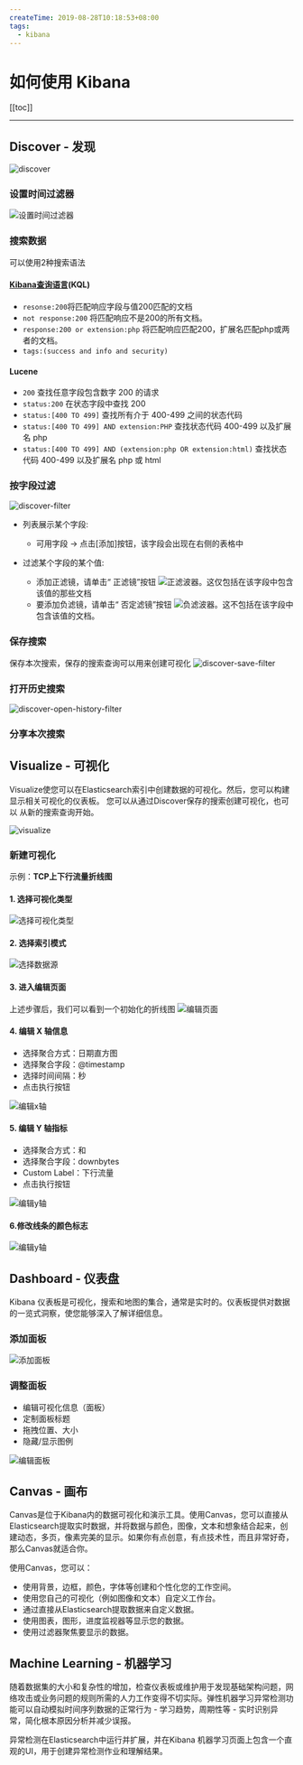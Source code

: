 ```yaml
---
createTime: 2019-08-28T10:18:53+08:00
tags:
  - kibana
---
```


# 如何使用 Kibana

[[toc]]

---

## Discover - 发现

![discover](./discover.png)

### 设置时间过滤器

![设置时间过滤器](https://www.elastic.co/guide/en/kibana/current/images/Timepicker-View.png)

### 搜索数据
可以使用2种搜索语法

#### [Kibana查询语言](https://www.elastic.co/guide/en/kibana/7.0/kuery-query.html)(KQL) 
- `resonse:200`将匹配响应字段与值200匹配的文档
- `not response:200` 将匹配响应不是200的所有文档。
- `response:200 or extension:php` 将匹配响应匹配200，扩展名匹配php或两者的文档。
- `tags:(success and info and security)`

#### Lucene
- `200` 查找任意字段包含数字 200 的请求
- `status:200` 在状态字段中查找 200
- `status:[400 TO 499]` 查找所有介于 400-499 之间的状态代码
- `status:[400 TO 499] AND extension:PHP` 查找状态代码 400-499 以及扩展名 php
- `status:[400 TO 499] AND (extension:php OR extension:html)` 查找状态代码 400-499 以及扩展名 php 或 html

### 按字段过滤
![discover-filter](./discover-filter.png)

- 列表展示某个字段: 
  - 可用字段 -> 点击[添加]按钮，该字段会出现在右侧的表格中

- 过滤某个字段的某个值:
  - 添加正滤镜，请单击“ 正滤镜”按钮 ![](https://www.elastic.co/guide/en/kibana/7.3/images/PositiveFilter.jpg)正滤波器。这仅包括在该字段中包含该值的那些文档
  - 要添加负滤镜，请单击“ 否定滤镜”按钮 ![](https://www.elastic.co/guide/en/kibana/7.3/images/NegativeFilter.jpg)负滤波器。这不包括在该字段中包含该值的文档。

### 保存搜索
保存本次搜索，保存的搜索查询可以用来创建可视化
![discover-save-filter](./discover-save-filter.png)

### 打开历史搜索
![discover-open-history-filter](./discover-open-history-filter.png)

### 分享本次搜索

## Visualize - 可视化
Visualize使您可以在Elasticsearch索引中创建数据的可视化。然后，您可以构建显示相关可视化的仪表板。
您可以从通过Discover保存的搜索创建可视化，也可以 从新的搜索查询开始。

![visualize](./visualize.png)

### 新建可视化

示例：**TCP上下行流量折线图** 

#### 1. 选择可视化类型
![选择可视化类型](./visualize-new-step-1.png)

#### 2. 选择索引模式
![选择数据源](./visualize-new-step-2.png)

#### 3. 进入编辑页面
上述步骤后，我们可以看到一个初始化的折线图
![编辑页面](./visualize-new-step-3.png)

#### 4. 编辑 X 轴信息
- 选择聚合方式：日期直方图
- 选择聚合字段：@timestamp
- 选择时间间隔：秒
- 点击执行按钮

![编辑x轴](./visualize-new-step-4.png)

#### 5. 编辑 Y 轴指标
- 选择聚合方式：和
- 选择聚合字段：downbytes
- Custom Label：下行流量
- 点击执行按钮

![编辑y轴](./visualize-new-step-5.png)

#### 6.修改线条的颜色标志
![编辑y轴](./visualize-new-step-6.png)


## Dashboard - 仪表盘 
Kibana 仪表板是可视化，搜索和地图的集合，通常是实时的。仪表板提供对数据的一览式洞察，使您能够深入了解详细信息。

### 添加面板
![添加面板](./dashboard-add-panel.png)

### 调整面板
- 编辑可视化信息（面板）
- 定制面板标题
- 拖拽位置、大小
- 隐藏/显示图例

![编辑面板](./dashboard-edit-panel.png)


## Canvas - 画布

Canvas是位于Kibana内的数据可视化和演示工具。使用Canvas，您可以直接从Elasticsearch提取实时数据，并将数据与颜色，图像，文本和想象结合起来，创建动态，多页，像素完美的显示。如果你有点创意，有点技术性，而且非常好奇，那么Canvas就适合你。

使用Canvas，您可以：
- 使用背景，边框，颜色，字体等创建和个性化您的工作空间。
- 使用您自己的可视化（例如图像和文本）自定义工作台。
- 通过直接从Elasticsearch提取数据来自定义数据。
- 使用图表，图形，进度监视器等显示您的数据。
- 使用过滤器聚焦要显示的数据。

## Machine Learning - 机器学习

随着数据集的大小和复杂性的增加，检查仪表板或维护用于发现基础架构问题，网络攻击或业务问题的规则所需的人力工作变得不切实际。弹性机器学习异常检测功能可以自动模拟时间序列数据的正常行为 - 学习趋势，周期性等 - 实时识别异常，简化根本原因分析并减少误报。

异常检测在Elasticsearch中运行并扩展，并在Kibana 机器学习页面上包含一个直观的UI，用于创建异常检测作业和理解结果。